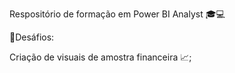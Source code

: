 Respositório de formação em Power BI Analyst 🎓💻

📝Desáfios:

Criação de visuais de amostra financeira 📈;
